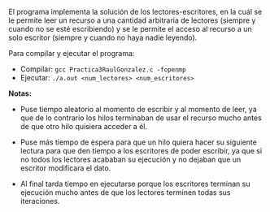 El programa implementa la solución de los lectores-escritores, en la cuál se le permite
leer un recurso a una cantidad arbitraria de lectores (siempre y cuando no se esté 
escribiendo) y se le permite el acceso al recurso a un solo escritor (siempre y cuando
no haya nadie leyendo).

Para compilar y ejecutar el programa:
- Compilar: `gcc Practica3RaulGonzalez.c -fopenmp`
- Ejecutar: `./a.out <num_lectores> <num_escritores>`

**Notas:** 
- Puse tiempo aleatorio al momento de escribir y al momento de leer, ya que
de lo contrario los hilos terminaban de usar el recurso mucho antes de que otro
hilo quisiera acceder a él.

- Puse más tiempo de espera para que un hilo quiera hacer su siguiente lectura
para que den tiempo a los escritores de poder escribir, ya que si no todos los
lectores acababan su ejecución y no dejaban que un escritor modificara el dato.

- Al final tarda tiempo en ejecutarse porque los escritores terminan su ejecución
mucho antes de que los lectores terminen todas sus iteraciones.

